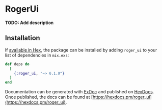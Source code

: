 # RogerUi

**TODO: Add description**

## Installation

If [available in Hex](https://hex.pm/docs/publish), the package can be installed
by adding `roger_ui` to your list of dependencies in `mix.exs`:

```elixir
def deps do
  [
    {:roger_ui, "~> 0.1.0"}
  ]
end
```

Documentation can be generated with [ExDoc](https://github.com/elixir-lang/ex_doc)
and published on [HexDocs](https://hexdocs.pm). Once published, the docs can
be found at [https://hexdocs.pm/roger_ui](https://hexdocs.pm/roger_ui).

